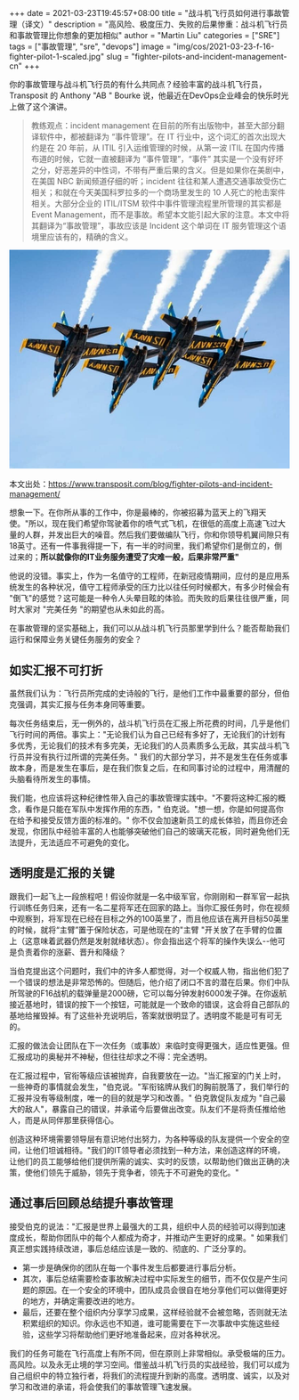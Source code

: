+++
date = 2021-03-23T19:45:57+08:00
title = "战斗机飞行员如何进行事故管理（译文）"
description = "高风险、极度压力、失败的后果惨重：战斗机飞行员和事故管理比你想象的更加相似"
author = "Martin Liu"
categories = ["SRE"]
tags = ["事故管理", "sre", "devops"]
image = "img/cos/2021-03-23-f-16-fighter-pilot-1-scaled.jpg"
slug = "fighter-pilots-and-incident-management-cn"
+++

你的事故管理与战斗机飞行员的有什么共同点？经验丰富的战斗机飞行员，Transposit 的 Anthony "AB " Bourke 说，他最近在DevOps企业峰会的快乐时光上做了这个演讲。

> 教练观点：incident management 在目前的所有出版物中，甚至大部分翻译软件中，都被翻译为 “事件管理”。在 IT 行业中，这个词汇的首次出现大约是在 20 年前，从 ITIL 引入运维管理的时候，从第一波 ITIL 在国内传播布道的时候，它就一直被翻译为 “事件管理”，“事件” 其实是一个没有好坏之分，好恶差异的中性词，不带有严重后果的含义。但是如果你在美剧中，在美国 NBC 新闻频道仔细的听；incident 往往和某人遭遇交通事故受伤亡相关；和就在今天美国科罗拉多的一个商场里发生的 10 人死亡的枪击案件相关。大部分企业的 ITIL/ITSM 软件中事件管理流程里所管理的其实都是 Event Management，而不是事故。希望本文能引起大家的注意。本文中将其翻译为“事故管理”，事故应该是 Incident 这个单词在 IT 服务管理这个语境里应该有的，精确的含义。
>
>
>
> <!--more-->

![](img/cos/2021-03-23-2021.10.20a.jpg)

本文出处：<https://www.transposit.com/blog/fighter-pilots-and-incident-management/>

想象一下。在你所从事的工作中，你是最棒的，你被招募为蓝天上的飞翔天使。"所以，现在我们希望你驾驶着你的喷气式飞机，在很低的高度上高速飞过大量的人群，并发出巨大的噪音。然后我们要做编队飞行，你和你领导机翼间隙只有18英寸。还有一件事我得提一下，有一半的时间里，我们希望你们是倒立的，倒过来的；**所以就像你的IT业务服务遭受了灾难一般，后果非常严重"**

他说的没错。事实上，作为一名值守的工程师，在新冠疫情期间，应付的是应用系统发生的各种状况，值守工程师承受的压力比以往任何时候都大，有多少时候会有 "倒飞"的感觉？这可能是一种令人头晕目眩的体验。而失败的后果往往很严重，同时大家对 "完美任务 "的期望也从未如此的高。

在事故管理的坚实基础上，我们可以从战斗机飞行员那里学到什么？能否帮助我们运行和保障业务关键任务服务的安全？

## 如实汇报不可打折

虽然我们认为：飞行员所完成的史诗般的飞行，是他们工作中最重要的部分，但伯克强调，其实汇报与任务本身同等重要。

每次任务结束后，无一例外的，战斗机飞行员在汇报上所花费的时间，几乎是他们飞行时间的两倍。事实上："无论我们认为自己已经有多好了，无论我们的计划有多优秀，无论我们的技术有多完美，无论我们的人员素质多么无敌，其实战斗机飞行员并没有执行过所谓的完美任务。" 我们的大部分学习，并不是发生在任务或事故本身，而是发生在事后，是在我们恢复之后，在和同事讨论的过程中，用清醒的头脑看待所发生的事情。

我们能，也应该将这种纪律性带入自己的事故管理实践中。"不要将这种汇报的概念，看作是只能在军队中发挥作用的东西，" 伯克说。"想一想，你是如何提高你在给予和接受反馈方面的标准的。" 你不仅会加速新员工的成长体验，而且你还会发现，你团队中经验丰富的人也能够突破他们自己的玻璃天花板，同时避免他们无法提升，无法适应不可避免的变化。

## 透明度是汇报的关键

跟我们一起飞上一段旅程吧！假设你就是一名中级军官，你刚刚和一群军官一起执行训练任务归来，还有一名二星将军还在回家的路上。当你汇报任务时，你在视频中观察到，将军现在已经在目标之外的100英里了，而且他应该在离开目标50英里的时候，就将“主臂”置于保险状态，可是他现在的"主臂 "开关放了在手臂的位置上（这意味着武器仍然是发射就绪状态）。你会指出这个将军的操作失误么--他可是负责着你的涨薪、晋升和降级？

当伯克提出这个问题时，我们中的许多人都觉得，对一个权威人物，指出他们犯了一个错误的想法是非常恐怖的。但随后，他介绍了闭口不言的潜在后果。你们中队所驾驶的F16战机的载弹量是2000磅，它可以每分钟发射6000发子弹。在你返航接近基地时，错误的按下一个按钮，可能就是一个致命的错误，这会将自己部队的基地给摧毁掉。有了这些补充说明后，答案就很明显了。透明度不能是可有可无的。

汇报的做法会让团队在下一次任务（或事故）来临时变得更强大，适应性更强。但汇报成功的奥秘并不神秘，但往往却求之不得：完全透明。

在汇报过程中，官衔等级应该被抛弃，自我要放在一边。"当汇报室的门关上时，一些神奇的事情就会发生，"伯克说。"军衔铭牌从我们的胸前脱落了，我们举行的汇报并没有等级制度，唯一的目的就是学习和改善。" 伯克敦促队友成为 "自己最大的敌人"，暴露自己的错误，并承诺今后要做出改变。队友们不是将责任推给他人，而是从同伴那里获得信心。

创造这种环境需要领导层有意识地付出努力，为各种等级的队友提供一个安全的空间，让他们坦诚相待。"我们的IT领导者必须找到一种方法，来创造这样的环境，让他们的员工能够给他们提供所需的诚实、实时的反馈，以帮助他们做出正确的决策，使他们领先于威胁，领先于竞争者，领先于不可避免的变化。"

## 通过事后回顾总结提升事故管理

接受伯克的说法："汇报是世界上最强大的工具，组织中人员的经验可以得到加速度成长，帮助你团队中的每个人都成为奇才，并推动产生更好的成果。" 如果我们真正想实践持续改进，事后总结应该是一致的、彻底的、广泛分享的。

* 第一步是确保你的团队在每一个事件发生后都要进行事后分析。
* 其次，事后总结需要检查事故解决过程中实际发生的细节，而不仅仅是产生问题的原因。在一个安全的环境中，团队成员会很自在地分享他们可以做得更好的地方，并确定需要改进的地方。
* 最后，还要在整个组织内分享学习成果，这样经验就不会被忽略，否则就无法积累组织的知识。你永远也不知道，谁可能需要在下一次事故中实施这些经验，这些学习将帮助他们更好地准备起来，应对各种状况。

我们的任务可能在飞行高度上有所不同，但在原则上非常相似。承受极端的压力。高风险。以及永无止境的学习空间。借鉴战斗机飞行员的实战经验，我们可以成为自己组织中的特立独行者，将我们的流程提升到新的高度。透明度、诚实，以及对学习和改进的承诺，将会使我们的事故管理飞速发展。
